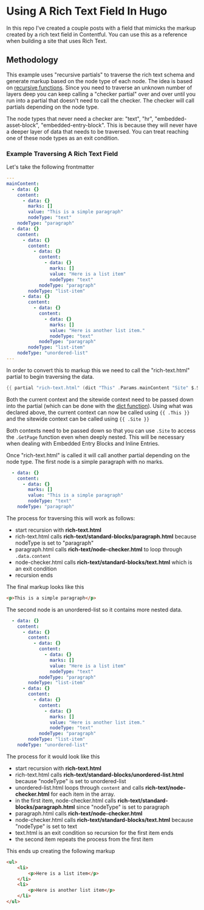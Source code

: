 # Using A Rich Text Field In Hugo

In this repo I've created a couple posts with a field that mimicks the markup created by a rich text field in Contentful. You can use this as a reference when building a site that uses Rich Text.

## Methodology

This example uses "recursive partials" to traverse the rich text schema and generate markup based on the node type of each node. The idea is based on [recursive functions](https://en.wikipedia.org/wiki/Recursion_(computer_science)). Since you need to traverse an unknown number of layers deep you can keep calling a "checker partial" over and over until you run into a partial that doesn't need to call the checker. The checker will call partials depending on the node type.

The node types that never need a checker are: "text", "hr", "embedded-asset-block", "embedded-entry-block". This is because they will never have a deeper layer of data that needs to be traversed. You can treat reaching one of these node types as an exit condition.

### Example Traversing A Rich Text Field

Let's take the following frontmatter

```yaml
---
mainContent:
  - data: {}
    content:
      - data: {}
        marks: []
        value: "This is a simple paragraph"
        nodeType: "text"
    nodeType: "paragraph"
  - data: {}
    content:
      - data: {}
        content:
          - data: {}
            content:
              - data: {}
                marks: []
                value: "Here is a list item"
                nodeType: "text"
            nodeType: "paragraph"
        nodeType: "list-item"
      - data: {}
        content:
          - data: {}
            content:
              - data: {}
                marks: []
                value: "Here is another list item."
                nodeType: "text"
            nodeType: "paragraph"
        nodeType: "list-item"
    nodeType: "unordered-list"
---
```

In order to convert this to markup this we need to call the "rich-text.html" partial to begin traversing the data.

```GO
{{ partial "rich-text.html" (dict "This" .Params.mainContent "Site" $.Site) }}
```
Both the current context and the sitewide context need to be passed down into the partial (which can be done with the [dict function](https://gohugo.io/functions/dict/)). Using what was declared above, the current context can now be called using ```{{ .This }}``` and the sitewide context can be called using ```{{ .Site }}```

Both contexts need to be passed down so that you can use ```.Site``` to access the ```.GetPage``` function even when deeply nested. This will be necessary when dealing with Embedded Entry Blocks and Inline Entries.

Once "rich-text.html" is called it will call another partial depending on the node type. The first node is a simple paragraph with no marks. 

```yaml
  - data: {}
    content:
      - data: {}
        marks: []
        value: "This is a simple paragraph"
        nodeType: "text"
    nodeType: "paragraph"
```

The process for traversing this will work as follows:

- start recursion with **rich-text.html**
- rich-text.html calls **rich-text/standard-blocks/paragraph.html** because nodeType is set to "paragraph"
- paragraph.html calls **rich-text/node-checker.html** to loop through ```.data.content```
- node-checker.html calls **rich-text/standard-blocks/text.html** which is an exit condition
- recursion ends

The final markup looks like this

```HTML
<p>This is a simple paragraph</p>
```

The second node is an unordered-list so it contains more nested data. 

```YAML
  - data: {}
    content:
      - data: {}
        content:
          - data: {}
            content:
              - data: {}
                marks: []
                value: "Here is a list item"
                nodeType: "text"
            nodeType: "paragraph"
        nodeType: "list-item"
      - data: {}
        content:
          - data: {}
            content:
              - data: {}
                marks: []
                value: "Here is another list item."
                nodeType: "text"
            nodeType: "paragraph"
        nodeType: "list-item"
    nodeType: "unordered-list"
```

The process for it would look like this

- start recursion with **rich-text.html**
- rich-text.html calls **rich-text/standard-blocks/unordered-list.html** because "nodeType" is set to unordered-list
- unordered-list.html loops through `content` and calls **rich-text/node-checker.html** for each item in the array.
- in the first item, node-checker.html calls **rich-text/standard-blocks/paragraph.html** since "nodeType" is set to paragraph
- paragraph.html calls **rich-text/node-checker.html**
- node-checker.html calls **rich-text/standard-blocks/text.html** because "nodeType" is set to text
- text.html is an exit condition so recursion for the first item ends
- the second item repeats the process from the first item

This ends up creating the following markup

```html
<ul>
    <li>
        <p>Here is a list item</p>
    </li>
    <li>
        <p>Here is another list item</p>
    </li>
</ul>
```